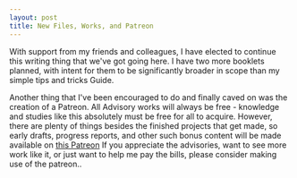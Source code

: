 ```yaml
---
layout: post
title: New Files, Works, and Patreon
---
```

With support from my friends and colleagues, I have elected to continue this writing thing that we've got going here. I have two more booklets planned, with intent for them to be significantly broader in scope than my simple tips and tricks Guide. 

Another thing that I've been encouraged to do and finally caved on was the creation of a Patreon. All Advisory works will always be free - knowledge and studies like this absolutely must be free for all to acquire. However, there are plenty of things besides the finished projects that get made, so early drafts, progress reports, and other such bonus content will be made available on [this Patreon](https://www.patreon.com/whisperedforgework) If you appreciate the advisories, want to see more work like it, or just want to help me pay the bills, please consider making use of the patreon..